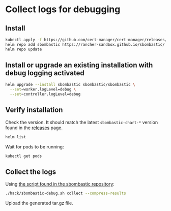 # Collect logs for debugging

## Install

```bash
kubectl apply -f https://github.com/cert-manager/cert-manager/releases/download/v1.18.2/cert-manager.yaml
helm repo add sbombastic https://rancher-sandbox.github.io/sbombastic/
helm repo update
```

## Install or upgrade an existing installation with debug logging activated

```bash
helm upgrade --install sbombastic sbombastic/sbombastic \
  --set=worker.logLevel=debug \
  --set=controller.logLevel=debug
```

## Verify installation

Check the version. It should match the latest `sbombastic-chart-*` version found in the [releases](https://github.com/rancher-sandbox/sbombastic/releases) page.

```bash
helm list
```

Wait for pods to be running:

```bash
kubectl get pods
```

## Collect the logs

Using [the script found in the sbombastic repository](https://github.com/rancher-sandbox/sbombastic/blob/main/hack/sbombastic-debug.sh):

```bash
./hack/sbombastic-debug.sh collect --compress-results
```

Upload the generated tar.gz file.
